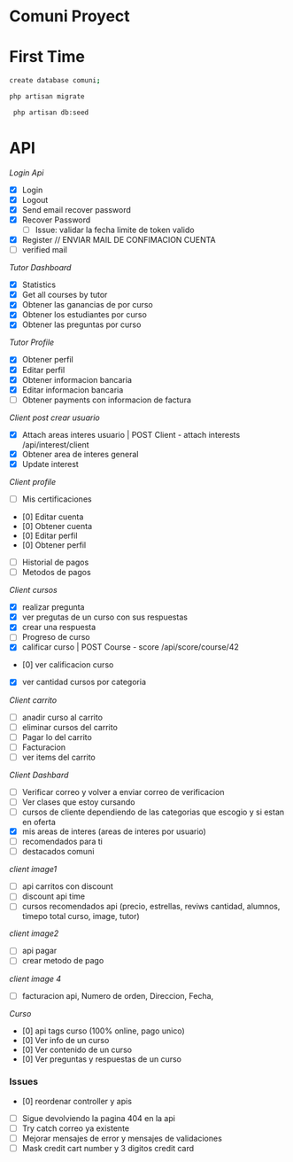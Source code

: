 # Comuni Proyect

# First Time

```sh
create database comuni;
```

```sh
php artisan migrate
```

```sh
 php artisan db:seed
```

# API

_Login Api_

-   [x] Login
-   [x] Logout
-   [x] Send email recover password
-   [x] Recover Password
    -   [ ] Issue: validar la fecha limite de token valido
-   [x] Register // ENVIAR MAIL DE CONFIMACION CUENTA
-   [ ] verified mail

_Tutor Dashboard_

-   [x] Statistics
-   [x] Get all courses by tutor
-   [x] Obtener las ganancias de por curso
-   [x] Obtener los estudiantes por curso
-   [x] Obtener las preguntas por curso

_Tutor Profile_

-   [x] Obtener perfil
-   [x] Editar perfil
-   [x] Obtener informacion bancaria
-   [x] Editar informacion bancaria
-   [ ] Obtener payments con informacion de factura

_Client post crear usuario_

-   [x] Attach areas interes usuario | POST Client - attach interests /api/interest/client
-   [x] Obtener area de interes general
-   [x] Update interest

_Client profile_

-   [ ] Mis certificaciones
-   [0] Editar cuenta
-   [0] Obtener cuenta
-   [0] Editar perfil
-   [0] Obtener perfil
-   [ ] Historial de pagos
-   [ ] Metodos de pagos

_Client cursos_

-   [x] realizar pregunta
-   [x] ver pregutas de un curso con sus respuestas
-   [x] crear una respuesta
-   [ ] Progreso de curso
-   [x] calificar curso | POST Course - score /api/score/course/42
-   [0] ver calificacion curso
-   [x] ver cantidad cursos por categoria

_Client carrito_

-   [ ] anadir curso al carrito
-   [ ] eliminar cursos del carrito
-   [ ] Pagar lo del carrito
-   [ ] Facturacion
-   [ ] ver items del carrito

_Client Dashbard_

-   [ ] Verificar correo y volver a enviar correo de verificacion
-   [ ] Ver clases que estoy cursando
-   [ ] cursos de cliente dependiendo de las categorias que escogio y si estan en oferta
-   [x] mis areas de interes (areas de interes por usuario)
-   [ ] recomendados para ti
-   [ ] destacados comuni

_client image1_

-   [ ] api carritos con discount
-   [ ] discount api time
-   [ ] cursos recomendados api (precio, estrellas, reviws cantidad, alumnos, timepo total curso, image, tutor)

_client image2_

-   [ ] api pagar
-   [ ] crear metodo de pago

_client image 4_

-   [ ] facturacion api, Numero de orden, Direccion, Fecha,

_Curso_

-   [0] api tags curso (100% online, pago unico)
-   [0] Ver info de un curso
-   [0] Ver contenido de un curso
-   [0] Ver preguntas y respuestas de un curso

### Issues

-   [0] reordenar controller y apis
-   [ ] Sigue devolviendo la pagina 404 en la api
-   [ ] Try catch correo ya existente
-   [ ] Mejorar mensajes de error y mensajes de validaciones
-   [ ] Mask credit cart number y 3 digitos credit card
